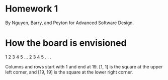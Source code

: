 # Homework 1
By Nguyen, Barry, and Peyton for Advanced Software Design.

# How the board is envisioned
1 2 3 4 5 ...
2
3
4
5
.
.
.

Columns and rows start with 1 and end at 19. [1, 1] is the square at the upper left corner, and [19, 19] is the square at the lower right corner.
